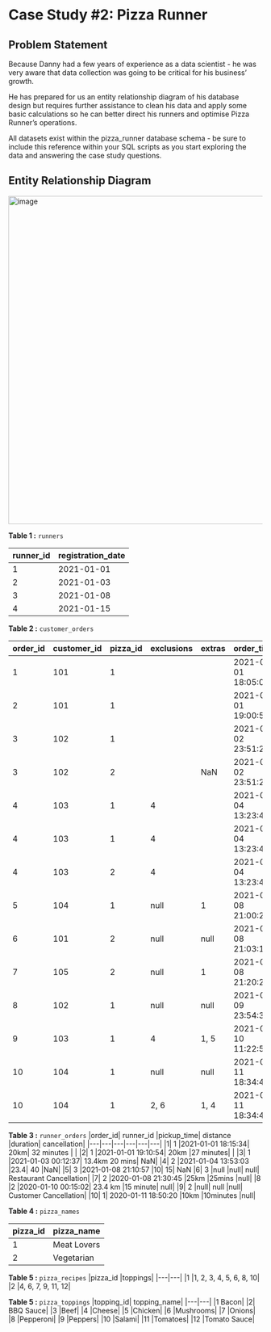# Case Study #2: Pizza Runner

## Problem Statement

Because Danny had a few years of experience as a data scientist - he was very aware that data collection was going to be critical for his business’ growth.

He has prepared for us an entity relationship diagram of his database design but requires further assistance to clean his data and apply some basic calculations so he can better direct his runners and optimise Pizza Runner’s operations.

All datasets exist within the pizza_runner database schema - be sure to include this reference within your SQL scripts as you start exploring the data and answering the case study questions.

## Entity Relationship Diagram

<img width="650" alt="image" src="https://user-images.githubusercontent.com/104567399/220662950-bf47793c-e3e5-43ee-bccc-051c2a12da7a.png">

**Table 1 :** ```runners```

|runner_id	|registration_date|
|---|---|
|1|	2021-01-01|
|2	|2021-01-03|
|3	|2021-01-08|
|4	|2021-01-15|

**Table 2 :** ```customer_orders```

|order_id|	customer_id|	pizza_id	|exclusions	|extras|	order_time|
|----|---|----|---|---|---|
|1	|101|	1	 |	| |	2021-01-01 18:05:02|
|2	|101|	1	| |	 	|2021-01-01 19:00:52|
|3|	102	|1	| |	 	|2021-01-02 23:51:23|
|3	|102	|2	| 	|NaN	|2021-01-02 23:51:23|
|4|	103|	1|	4	| 	|2021-01-04 13:23:46|
|4	|103|	1|	4	| |	2021-01-04 13:23:46|
|4|	103|	2	|4|	 |	2021-01-04 13:23:46|
|5|	104|	1|	null	|1	|2021-01-08 21:00:29|
|6|	101|	2|	null	|null	|2021-01-08 21:03:13|
|7	|105|	2	|null	|1	|2021-01-08 21:20:29|
|8|	102|	1|	null|	null|	2021-01-09 23:54:33|
|9|	103|	1	|4|	1, 5|	2021-01-10 11:22:59|
|10	|104|	1|	null	|null	|2021-01-11 18:34:49|
|10|	104|	1	|2, 6|	1, 4	|2021-01-11 18:34:49|

**Table 3 :** ```runner_orders```
|order_id|	runner_id	|pickup_time|	distance	|duration|	cancellation|
|---|---|---|---|---|---|
|1|	1	|2021-01-01 18:15:34|	20km|	32 minutes	 | |
|2|	1	|2021-01-01 19:10:54|	20km	|27 minutes|	 |
|3|	1	|2021-01-03 00:12:37|	13.4km	20 mins|	NaN|
|4|	2	|2021-01-04 13:53:03	|23.4|	40	|NaN|
|5|	3	|2021-01-08 21:10:57	|10|	15|	NaN
|6|	3	|null	|null|	null|	Restaurant Cancellation|
|7|	2	|2020-01-08 21:30:45	|25km	|25mins	|null|
|8	|2	|2020-01-10 00:15:02|	23.4 km	|15 minute|	null|
|9|	2	|null|	null	|null|	Customer Cancellation|
|10|	1|	2020-01-11 18:50:20	|10km	|10minutes	|null|

**Table 4 :** ```pizza_names```

|pizza_id|	pizza_name|
|---|---|
|1	|Meat Lovers|
|2	|Vegetarian|

**Table 5 :** ```pizza_recipes```
|pizza_id	|toppings|
|---|---|
|1	|1, 2, 3, 4, 5, 6, 8, 10|
|2	|4, 6, 7, 9, 11, 12|

**Table 5 :** ```pizza_toppings```
|topping_id|	topping_name|
|---|---|
|1	Bacon|
|2|	BBQ Sauce|
|3	|Beef|
|4	|Cheese|
|5	|Chicken|
|6	|Mushrooms|
|7	|Onions|
|8	|Pepperoni|
|9	|Peppers|
|10	|Salami|
|11	|Tomatoes|
|12	|Tomato Sauce|
